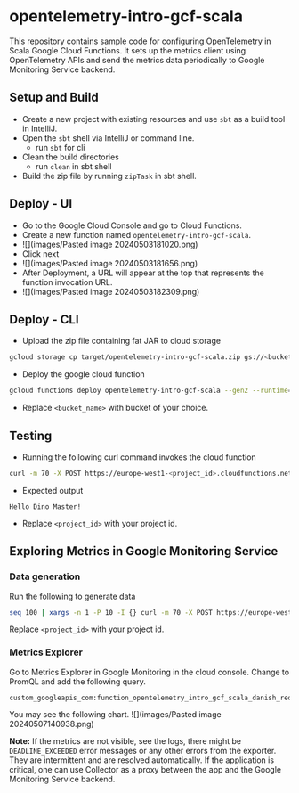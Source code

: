 # opentelemetry-intro-gcf-scala

This repository contains sample code for configuring OpenTelemetry in Scala Google Cloud Functions.
It sets up the metrics client using OpenTelemetry APIs and send the metrics data periodically to Google Monitoring Service backend.

## Setup and Build
- Create a new project with existing resources and use `sbt`  as a build tool in IntelliJ.
- Open the `sbt` shell via IntelliJ or command line.
	- run `sbt` for cli
- Clean the build directories
	- run `clean` in sbt shell
- Build the zip file by running `zipTask` in sbt shell.

## Deploy - UI

- Go to the Google Cloud Console and go to Cloud Functions.
- Create a new function named `opentelemetry-intro-gcf-scala`.
- ![](images/Pasted image 20240503181020.png)
- Click next
- ![](images/Pasted image 20240503181656.png)
- After Deployment, a URL will appear at the top that represents the function invocation URL. 
- ![](images/Pasted image 20240503182309.png)

## Deploy - CLI

- Upload the zip file containing fat JAR to cloud storage
```bash
gcloud storage cp target/opentelemetry-intro-gcf-scala.zip gs://<bucket_name>/functions/opentelemetry-intro-gcf-scala.zip
```
- Deploy the google cloud function
```bash
gcloud functions deploy opentelemetry-intro-gcf-scala --gen2 --runtime=java11 --region=europe-west1 --source=gs://<bucket_name>/functions/opentelemetry-intro-gcf-scala.zip --entry-point=com.danish.world.HelloWorldScala --memory=256MB --trigger-http
```
- Replace `<bucket_name>` with bucket of your choice.

## Testing
- Running the following curl command invokes the cloud function
```bash
curl -m 70 -X POST https://europe-west1-<project_id>.cloudfunctions.net/opentelemetry-intro-gcf-scala -H "Authorization: bearer $(gcloud auth print-identity-token)" -H "Content-Type: application/json" -d '{  "name": "Dino Master" }'
```
- Expected output
```
Hello Dino Master!
```
- Replace `<project_id>` with your project id.
## Exploring Metrics in Google Monitoring Service

### Data generation
Run the following to generate data 

```bash
seq 100 | xargs -n 1 -P 10 -I {} curl -m 70 -X POST https://europe-west1-<project_id>.cloudfunctions.net/opentelemetry-intro-gcf-scala -H "Authorization: bearer $(gcloud auth print-identity-token)" -H "Content-Type: application/json" -d '{  "name": "Dino Master" }'
```

Replace `<project_id>` with your project id.

### Metrics Explorer
Go to Metrics Explorer in Google Monitoring in the cloud console. Change to PromQL and add the following query.

```
custom_googleapis_com:function_opentelemetry_intro_gcf_scala_danish_requests{monitored_resource="generic_task"}
```

You may see the following chart.
![](images/Pasted image 20240507140938.png)

**Note:** If the metrics are not visible, see the logs, there might be `DEADLINE_EXCEEDED` error messages or any other errors from the exporter. They are intermittent and are resolved automatically. If the application is critical, one can use Collector as a proxy between the app and the Google Monitoring Service backend.  